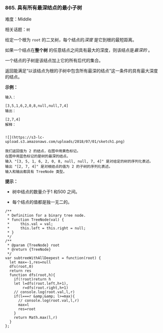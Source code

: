 ### 865. 具有所有最深结点的最小子树

难度：Middle

相关话题：`树`

给定一个根为 `root` 的二叉树，每个结点的*深度* 是它到根的最短距离。



如果一个结点在**整个树** 的任意结点之间具有最大的深度，则该结点是*最深的* 。



一个结点的子树是该结点加上它的所有后代的集合。



返回能满足&ldquo;以该结点为根的子树中包含所有最深的结点&rdquo;这一条件的具有最大深度的结点。







**示例：** 





```
输入：

[3,5,1,6,2,0,8,null,null,7,4]
输出：

[2,7,4]
解释：


![](https://s3-lc-upload.s3.amazonaws.com/uploads/2018/07/01/sketch1.png)

我们返回值为 2 的结点，在图中用黄色标记。
在图中用蓝色标记的是树的最深的结点。
输入 "[3, 5, 1, 6, 2, 0, 8, null, null, 7, 4]" 是对给定的树的序列化表述。
输出 "[2, 7, 4]" 是对根结点的值为 2 的子树的序列化表述。
输入和输出都具有 TreeNode 类型。

```






**提示：** 




* 树中结点的数量介于1 和500 之间。

* 每个结点的值都是独一无二的。






```
/**
 * Definition for a binary tree node.
 * function TreeNode(val) {
 *     this.val = val;
 *     this.left = this.right = null;
 * }
 */
/**
 * @param {TreeNode} root
 * @return {TreeNode}
 */
var subtreeWithAllDeepest = function(root) {
  let max=-1,res=null
  dfs(root,0)
  return res
  function dfs(root,h){
    if(!root)return h
    let l=dfs(root.left,h+1),
        r=dfs(root.right,h+1)
    // console.log(root.val,l,r)
    if(l===r &amp;&amp; l>=max){
      // console.log(root.val,l,r)
      max=l
      res=root
    }
    return Math.max(l,r)
  }
};



```

